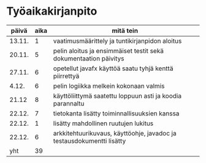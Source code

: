 # Työaikakirjanpito

päivä | aika | mitä tein
------|------|----------
13.11. | 1 | vaatimusmäärittely ja tuntikirjanpidon aloitus
20.11. | 5 | pelin aloitus ja ensimmäiset testit sekä dokumentaation päivitys
27.11. | 6 | opetellut javafx käyttöä saatu tyhjä kenttä piirrettyä
4.12. | 6 | pelin logiikka melkein kokonaan valmis
21.12 | 8 | käyttöliittymä saatettu loppuun asti ja koodia parannaltu
22.12. | 7 | tietokanta lisätty toiminnallisuuksien kanssa
22.12. | 1 | lisätty mahdollinen ruutujen lukitus
22.12. | 6 | arkkitehtuurikuvaus, käyttöohje, javadoc ja testausdokumentti lisätty
yht | 39 |
